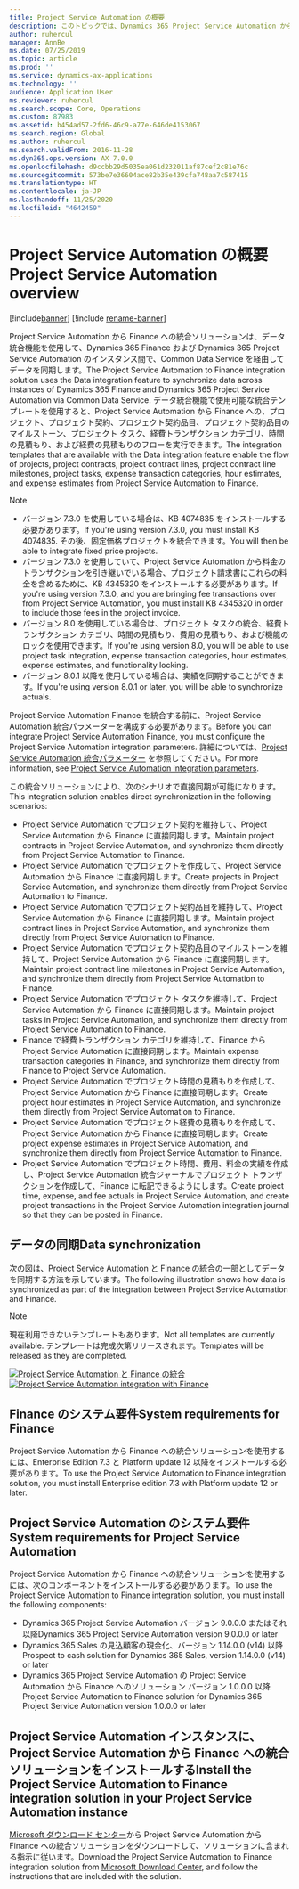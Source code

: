 ```yaml
---
title: Project Service Automation の概要
description: このトピックでは、Dynamics 365 Project Service Automation から Dynamics 365 Finance への統合ソリューションについて説明します。
author: ruhercul
manager: AnnBe
ms.date: 07/25/2019
ms.topic: article
ms.prod: ''
ms.service: dynamics-ax-applications
ms.technology: ''
audience: Application User
ms.reviewer: ruhercul
ms.search.scope: Core, Operations
ms.custom: 87983
ms.assetid: b454ad57-2fd6-46c9-a77e-646de4153067
ms.search.region: Global
ms.author: ruhercul
ms.search.validFrom: 2016-11-28
ms.dyn365.ops.version: AX 7.0.0
ms.openlocfilehash: d9ccbb29d5035ea061d232011af87cef2c81e76c
ms.sourcegitcommit: 573be7e36604ace82b35e439cfa748aa7c587415
ms.translationtype: HT
ms.contentlocale: ja-JP
ms.lasthandoff: 11/25/2020
ms.locfileid: "4642459"
---
```

# <a name="project-service-automation-overview"></a><span data-ttu-id="6aec6-103">Project Service Automation の概要</span><span class="sxs-lookup"><span data-stu-id="6aec6-103">Project Service Automation overview</span></span>

[!include[banner](../includes/banner.md)]
[!include [rename-banner](~/includes/cc-data-platform-banner.md)]

<span data-ttu-id="6aec6-104">Project Service Automation から Finance への統合ソリューションは、データ統合機能を使用して、Dynamics 365 Finance および Dynamics 365 Project Service Automation のインスタンス間で、Common Data Service を経由してデータを同期します。</span><span class="sxs-lookup"><span data-stu-id="6aec6-104">The Project Service Automation to Finance integration solution uses the Data integration feature to synchronize data across instances of Dynamics 365 Finance and Dynamics 365 Project Service Automation via Common Data Service.</span></span> <span data-ttu-id="6aec6-105">データ統合機能で使用可能な統合テンプレートを使用すると、Project Service Automation から Finance への、プロジェクト、プロジェクト契約、プロジェクト契約品目、プロジェクト契約品目のマイルストーン、プロジェクト タスク、経費トランザクション カテゴリ、時間の見積もり、および経費の見積もりのフローを実行できます。</span><span class="sxs-lookup"><span data-stu-id="6aec6-105">The integration templates that are available with the Data integration feature enable the flow of projects, project contracts, project contract lines, project contract line milestones, project tasks, expense transaction categories, hour estimates, and expense estimates from Project Service Automation to Finance.</span></span>

> [!NOTE]
> - <span data-ttu-id="6aec6-106">バージョン 7.3.0 を使用している場合は、KB 4074835 をインストールする必要があります。</span><span class="sxs-lookup"><span data-stu-id="6aec6-106">If you're using version 7.3.0, you must install KB 4074835.</span></span> <span data-ttu-id="6aec6-107">その後、固定価格プロジェクトを統合できます。</span><span class="sxs-lookup"><span data-stu-id="6aec6-107">You will then be able to integrate fixed price projects.</span></span>
> - <span data-ttu-id="6aec6-108">バージョン 7.3.0 を使用していて、Project Service Automation から料金のトランザクションを引き継いでいる場合、プロジェクト請求書にこれらの料金を含めるために、KB 4345320 をインストールする必要があります。</span><span class="sxs-lookup"><span data-stu-id="6aec6-108">If you're using version 7.3.0, and you are bringing fee transactions over from Project Service Automation, you must install KB 4345320 in order to include those fees in the project invoice.</span></span>
> - <span data-ttu-id="6aec6-109">バージョン 8.0 を使用している場合は、プロジェクト タスクの統合、経費トランザクション カテゴリ、時間の見積もり、費用の見積もり、および機能のロックを使用できます。</span><span class="sxs-lookup"><span data-stu-id="6aec6-109">If you're using version 8.0, you will be able to use project task integration, expense transaction categories, hour estimates, expense estimates, and functionality locking.</span></span>
> - <span data-ttu-id="6aec6-110">バージョン 8.0.1 以降を使用している場合は、実績を同期することができます。</span><span class="sxs-lookup"><span data-stu-id="6aec6-110">If you're using version 8.0.1 or later, you will be able to synchronize actuals.</span></span>

<span data-ttu-id="6aec6-111">Project Service Automation Finance を統合する前に、Project Service Automation 統合パラメーターを構成する必要があります。</span><span class="sxs-lookup"><span data-stu-id="6aec6-111">Before you can integrate Project Service Automation Finance, you must configure the Project Service Automation integration parameters.</span></span> <span data-ttu-id="6aec6-112">詳細については、[Project Service Automation 統合パラメーター](PSA-parameters.md) を参照してください。</span><span class="sxs-lookup"><span data-stu-id="6aec6-112">For more information, see [Project Service Automation integration parameters](PSA-parameters.md).</span></span>

<span data-ttu-id="6aec6-113">この統合ソリューションにより、次のシナリオで直接同期が可能になります。</span><span class="sxs-lookup"><span data-stu-id="6aec6-113">This integration solution enables direct synchronization in the following scenarios:</span></span>

- <span data-ttu-id="6aec6-114">Project Service Automation でプロジェクト契約を維持して、Project Service Automation から Finance に直接同期します。</span><span class="sxs-lookup"><span data-stu-id="6aec6-114">Maintain project contracts in Project Service Automation, and synchronize them directly from Project Service Automation to Finance.</span></span>
- <span data-ttu-id="6aec6-115">Project Service Automation でプロジェクトを作成して、Project Service Automation から Finance に直接同期します。</span><span class="sxs-lookup"><span data-stu-id="6aec6-115">Create projects in Project Service Automation, and synchronize them directly from Project Service Automation to Finance.</span></span>
- <span data-ttu-id="6aec6-116">Project Service Automation でプロジェクト契約品目を維持して、Project Service Automation から Finance に直接同期します。</span><span class="sxs-lookup"><span data-stu-id="6aec6-116">Maintain project contract lines in Project Service Automation, and synchronize them directly from Project Service Automation to Finance.</span></span>
- <span data-ttu-id="6aec6-117">Project Service Automation でプロジェクト契約品目のマイルストーンを維持して、Project Service Automation から Finance に直接同期します。</span><span class="sxs-lookup"><span data-stu-id="6aec6-117">Maintain project contract line milestones in Project Service Automation, and synchronize them directly from Project Service Automation to Finance.</span></span>
- <span data-ttu-id="6aec6-118">Project Service Automation でプロジェクト タスクを維持して、Project Service Automation から Finance に直接同期します。</span><span class="sxs-lookup"><span data-stu-id="6aec6-118">Maintain project tasks in Project Service Automation, and synchronize them directly from Project Service Automation to Finance.</span></span>
- <span data-ttu-id="6aec6-119">Finance で経費トランザクション カテゴリを維持して、Finance から Project Service Automation に直接同期します。</span><span class="sxs-lookup"><span data-stu-id="6aec6-119">Maintain expense transaction categories in Finance, and synchronize them directly from Finance to Project Service Automation.</span></span>
- <span data-ttu-id="6aec6-120">Project Service Automation でプロジェクト時間の見積もりを作成して、Project Service Automation から Finance に直接同期します。</span><span class="sxs-lookup"><span data-stu-id="6aec6-120">Create project hour estimates in Project Service Automation, and synchronize them directly from Project Service Automation to Finance.</span></span>
- <span data-ttu-id="6aec6-121">Project Service Automation でプロジェクト経費の見積もりを作成して、Project Service Automation から Finance に直接同期します。</span><span class="sxs-lookup"><span data-stu-id="6aec6-121">Create project expense estimates in Project Service Automation, and synchronize them directly from Project Service Automation to Finance.</span></span>
- <span data-ttu-id="6aec6-122">Project Service Automation でプロジェクト時間、費用、料金の実績を作成し、Project Service Automation 統合ジャーナルでプロジェクト トランザクションを作成して、Finance に転記できるようにします。</span><span class="sxs-lookup"><span data-stu-id="6aec6-122">Create project time, expense, and fee actuals in Project Service Automation, and create project transactions in the Project Service Automation integration journal so that they can be posted in Finance.</span></span>

## <a name="data-synchronization"></a><span data-ttu-id="6aec6-123">データの同期</span><span class="sxs-lookup"><span data-stu-id="6aec6-123">Data synchronization</span></span>

<span data-ttu-id="6aec6-124">次の図は、Project Service Automation と Finance の統合の一部としてデータを同期する方法を示しています。</span><span class="sxs-lookup"><span data-stu-id="6aec6-124">The following illustration shows how data is synchronized as part of the integration between Project Service Automation and Finance.</span></span>

> [!NOTE]
> <span data-ttu-id="6aec6-125">現在利用できないテンプレートもあります。</span><span class="sxs-lookup"><span data-stu-id="6aec6-125">Not all templates are currently available.</span></span> <span data-ttu-id="6aec6-126">テンプレートは完成次第リリースされます。</span><span class="sxs-lookup"><span data-stu-id="6aec6-126">Templates will be released as they are completed.</span></span>

<span data-ttu-id="6aec6-127">[![Project Service Automation と Finance の統合](./media/PSA-integration.png)](./media/PSA-integration.png)</span><span class="sxs-lookup"><span data-stu-id="6aec6-127">[![Project Service Automation integration with Finance](./media/PSA-integration.png)](./media/PSA-integration.png)</span></span>

## <a name="system-requirements-for-finance"></a><span data-ttu-id="6aec6-128">Finance のシステム要件</span><span class="sxs-lookup"><span data-stu-id="6aec6-128">System requirements for Finance</span></span>

<span data-ttu-id="6aec6-129">Project Service Automation から Finance への統合ソリューションを使用するには、Enterprise Edition 7.3 と Platform update 12 以降をインストールする必要があります。</span><span class="sxs-lookup"><span data-stu-id="6aec6-129">To use the Project Service Automation to Finance integration solution, you must install Enterprise edition 7.3 with Platform update 12 or later.</span></span>

## <a name="system-requirements-for-project-service-automation"></a><span data-ttu-id="6aec6-130">Project Service Automation のシステム要件</span><span class="sxs-lookup"><span data-stu-id="6aec6-130">System requirements for Project Service Automation</span></span>

<span data-ttu-id="6aec6-131">Project Service Automation から Finance への統合ソリューションを使用するには、次のコンポーネントをインストールする必要があります。</span><span class="sxs-lookup"><span data-stu-id="6aec6-131">To use the Project Service Automation to Finance integration solution, you must install the following components:</span></span>

- <span data-ttu-id="6aec6-132">Dynamics 365 Project Service Automation バージョン 9.0.0.0 またはそれ以降</span><span class="sxs-lookup"><span data-stu-id="6aec6-132">Dynamics 365 Project Service Automation version 9.0.0.0 or later</span></span>
- <span data-ttu-id="6aec6-133">Dynamics 365 Sales の見込顧客の現金化、バージョン 1.14.0.0 (v14) 以降</span><span class="sxs-lookup"><span data-stu-id="6aec6-133">Prospect to cash solution for Dynamics 365 Sales, version 1.14.0.0 (v14) or later</span></span>
- <span data-ttu-id="6aec6-134">Dynamics 365 Project Service Automation の Project Service Automation から Finance へのソリューション バージョン 1.0.0.0 以降</span><span class="sxs-lookup"><span data-stu-id="6aec6-134">Project Service Automation to Finance solution for Dynamics 365 Project Service Automation version 1.0.0.0 or later</span></span>

## <a name="install-the-project-service-automation-to-finance-integration-solution-in-your-project-service-automation-instance"></a><span data-ttu-id="6aec6-135">Project Service Automation インスタンスに、Project Service Automation から Finance への統合ソリューションをインストールする</span><span class="sxs-lookup"><span data-stu-id="6aec6-135">Install the Project Service Automation to Finance integration solution in your Project Service Automation instance</span></span>

<span data-ttu-id="6aec6-136">[Microsoft ダウンロード センター](https://www.microsoft.com/download/details.aspx?id=57016)から Project Service Automation から Finance への統合ソリューションをダウンロードして、ソリューションに含まれる指示に従います。</span><span class="sxs-lookup"><span data-stu-id="6aec6-136">Download the Project Service Automation to Finance integration solution from [Microsoft Download Center](https://www.microsoft.com/download/details.aspx?id=57016), and follow the instructions that are included with the solution.</span></span>
